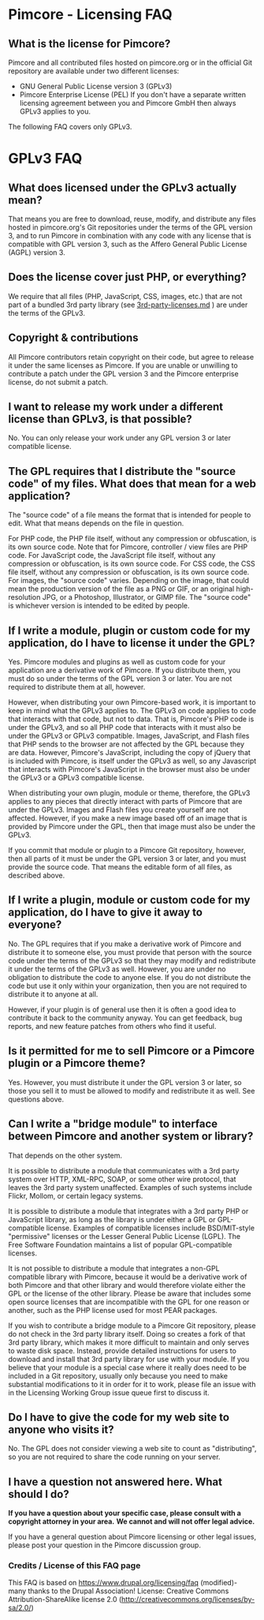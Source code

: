 # Pimcore - Licensing FAQ

## What is the license for Pimcore?
Pimcore and all contributed files hosted on pimcore.org or in the official Git repository are available under two different licenses: 
* GNU General Public License version 3 (GPLv3)
* Pimcore Enterprise License (PEL)
If you don't have a separate written licensing agreement between you and Pimcore GmbH then always GPLv3 applies to you.  

The following FAQ covers only GPLv3. 

# GPLv3 FAQ

## What does licensed under the GPLv3 actually mean? 
That means you are free to download, reuse, modify, and distribute 
any files hosted in pimcore.org's Git repositories under the terms of the GPL version 3, and to run Pimcore in 
combination with any code with any license that is compatible with GPL version 3, such as the 
Affero General Public License (AGPL) version 3.

## Does the license cover just PHP, or everything?
We require that all files (PHP, JavaScript, CSS, images, etc.) that are not part of a bundled 3rd party library 
(see [3rd-party-licenses.md](3rd-party-licenses.md) ) are under the terms of the GPLv3.

## Copyright & contributions
All Pimcore contributors retain copyright on their code, but agree to release it under the same licenses as Pimcore. 
If you are unable or unwilling to contribute a patch under the GPL version 3 and the Pimcore enterprise license, do not submit a patch.

## I want to release my work under a different license than GPLv3, is that possible? 
No. You can only release your work under any GPL version 3 or later compatible license. 

## The GPL requires that I distribute the "source code" of my files. What does that mean for a web application?
The "source code" of a file means the format that is intended for people to edit. 
What that means depends on the file in question.

For PHP code, the PHP file itself, without any compression or obfuscation, is its own source code. 
Note that for Pimcore, controller / view files are PHP code.
For JavaScript code, the JavaScript file itself, without any compression or obfuscation, is its own source code.
For CSS code, the CSS file itself, without any compression or obfuscation, is its own source code.
For images, the "source code" varies. Depending on the image, that could mean the production version of the file as 
a PNG or GIF, or an original high-resolution JPG, or a Photoshop, Illustrator, or GIMP file. 
The "source code" is whichever version is intended to be edited by people.

## If I write a module, plugin or custom code for my application, do I have to license it under the GPL?
Yes. Pimcore modules and plugins as well as custom code for your application are a derivative work of Pimcore. 
If you distribute them, you must do so under the terms of the GPL version 3 or later. 
You are not required to distribute them at all, however. 

However, when distributing your own Pimcore-based work, it is important to keep in mind what the GPLv3 applies to. 
The GPLv3 on code applies to code that interacts with that code, but not to data. 
That is, Pimcore's PHP code is under the GPLv3, and so all PHP code that interacts with it must also be 
under the GPLv3 or GPLv3 compatible. Images, JavaScript, and Flash files that PHP sends to the browser are not 
affected by the GPL because they are data. However, Pimcore's JavaScript, including the copy of jQuery that is 
included with Pimcore, is itself under the GPLv3 as well, so any Javascript that interacts with Pimcore's JavaScript 
in the browser must also be under the GPLv3 or a GPLv3 compatible license.

When distributing your own plugin, module or theme, therefore, 
the GPLv3 applies to any pieces that directly interact with parts of Pimcore that are under the GPLv3. 
Images and Flash files you create yourself are not affected. However, if you make a new image based off of an image 
that is provided by Pimcore under the GPL, then that image must also be under the GPLv3.

If you commit that module or plugin to a Pimcore Git repository, however, then all parts of it must be 
under the GPL version 3 or later, and you must provide the source code. 
That means the editable form of all files, as described above.

## If I write a plugin, module or custom code for my application, do I have to give it away to everyone?
No. The GPL requires that if you make a derivative work of Pimcore and distribute it to someone else, 
you must provide that person with the source code under the terms of the GPLv3 so that they may modify and redistribute 
it under the terms of the GPLv3 as well. However, you are under no obligation to distribute the code to anyone else. 
If you do not distribute the code but use it only within your organization, 
then you are not required to distribute it to anyone at all.

However, if your plugin is of general use then it is often a good idea to contribute it back to the community anyway. 
You can get feedback, bug reports, and new feature patches from others who find it useful.

## Is it permitted for me to sell Pimcore or a Pimcore plugin or a Pimcore theme?
Yes. However, you must distribute it under the GPL version 3 or later, 
so those you sell it to must be allowed to modify and redistribute it as well. See questions above.

## Can I write a "bridge module" to interface between Pimcore and another system or library?
That depends on the other system.

It is possible to distribute a module that communicates with a 3rd party system over HTTP, XML-RPC, SOAP, 
or some other wire protocol, that leaves the 3rd party system unaffected. 
Examples of such systems include Flickr, Mollom, or certain legacy systems.

It is possible to distribute a module that integrates with a 3rd party PHP or JavaScript library, 
as long as the library is under either a GPL or GPL-compatible license. 
Examples of compatible licenses include BSD/MIT-style "permissive" licenses or the Lesser General Public License (LGPL). 
The Free Software Foundation maintains a list of popular GPL-compatible licenses.

It is not possible to distribute a module that integrates a non-GPL compatible library with Pimcore, 
because it would be a derivative work of both Pimcore and that other library and would therefore violate either the GPL 
or the license of the other library. Please be aware that includes some open source licenses that are incompatible 
with the GPL for one reason or another, such as the PHP license used for most PEAR packages.

If you wish to contribute a bridge module to a Pimcore Git repository, please do not check in the 3rd party library 
itself. Doing so creates a fork of that 3rd party library, which makes it more difficult to maintain and only serves to 
waste disk space. Instead, provide detailed instructions for users to download and install that 3rd party library for 
use with your module. If you believe that your module is a special case where it really does need to be included in a 
Git repository, usually only because you need to make substantial modifications to it in order for it to work, please 
file an issue with in the Licensing Working Group issue queue first to discuss it.

## Do I have to give the code for my web site to anyone who visits it?

No. The GPL does not consider viewing a web site to count as "distributing", 
so you are not required to share the code running on your server.


## I have a question not answered here. What should I do?
**If you have a question about your specific case, please consult with a copyright attorney in your area.**
**We cannot and will not offer legal advice.**

If you have a general question about Pimcore licensing or other legal issues, 
please post your question in the Pimcore discussion group.


### Credits / License of this FAQ page
This FAQ is based on https://www.drupal.org/licensing/faq (modified)- many thanks to the Drupal Association!
License: Creative Commons Attribution-ShareAlike license 2.0 (http://creativecommons.org/licenses/by-sa/2.0/)   

